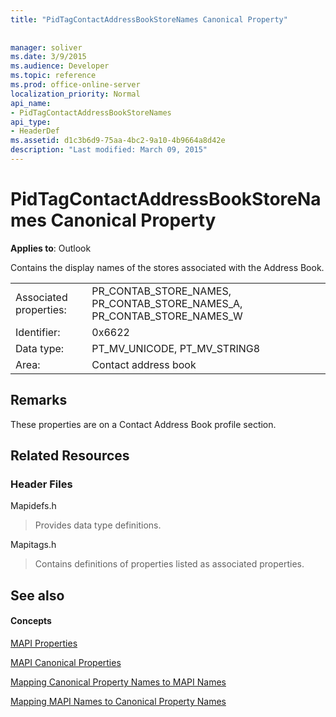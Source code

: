 ```yaml
---
title: "PidTagContactAddressBookStoreNames Canonical Property"
 
 
manager: soliver
ms.date: 3/9/2015
ms.audience: Developer
ms.topic: reference
ms.prod: office-online-server
localization_priority: Normal
api_name:
- PidTagContactAddressBookStoreNames
api_type:
- HeaderDef
ms.assetid: d1c3b6d9-75aa-4bc2-9a10-4b9664a8d42e
description: "Last modified: March 09, 2015"
---
```


# PidTagContactAddressBookStoreNames Canonical Property

  
  
**Applies to**: Outlook 
  
Contains the display names of the stores associated with the Address Book.
  
|||
|:-----|:-----|
|Associated properties:  <br/> |PR_CONTAB_STORE_NAMES, PR_CONTAB_STORE_NAMES_A, PR_CONTAB_STORE_NAMES_W  <br/> |
|Identifier:  <br/> |0x6622  <br/> |
|Data type:  <br/> |PT_MV_UNICODE, PT_MV_STRING8  <br/> |
|Area:  <br/> |Contact address book  <br/> |
   
## Remarks

These properties are on a Contact Address Book profile section.
  
## Related Resources

### Header Files

Mapidefs.h
  
> Provides data type definitions.
    
Mapitags.h
  
> Contains definitions of properties listed as associated properties.
    
## See also

#### Concepts

[MAPI Properties](mapi-properties.md)
  
[MAPI Canonical Properties](mapi-canonical-properties.md)
  
[Mapping Canonical Property Names to MAPI Names](mapping-canonical-property-names-to-mapi-names.md)
  
[Mapping MAPI Names to Canonical Property Names](mapping-mapi-names-to-canonical-property-names.md)

